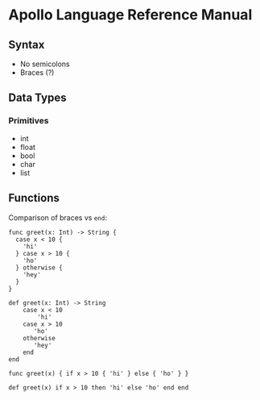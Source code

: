 # Apollo Language Reference Manual

## Syntax

- No semicolons
- Braces (?)

## Data Types

### Primitives

- int
- float
- bool
- char
- list

## Functions

Comparison of braces vs `end`:

	func greet(x: Int) -> String {
	  case x < 10 {
	    'hi'
	  } case x > 10 {
	    'ho'
	  } otherwise {
	    'hey'
	  }
	}

	def greet(x: Int) -> String
	    case x < 10
	        'hi'
	    case x > 10
	       'ho'
	    otherwise
	       'hey'
	    end
	end

	func greet(x) { if x > 10 { 'hi' } else { 'ho' } }

	def greet(x) if x > 10 then 'hi' else 'ho' end end
